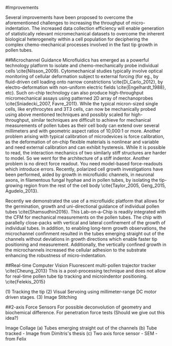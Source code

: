 #Improvements

Several improvements have been proposed to overcome the aforementioned challenges to increasing the throughput of micro-indentation. The increased data collection efficiency will enable generation of statistically relevant micromechanical datasets to overcome the inherent biological heterogeneity within a cell population for deciphering the complex chemo-mechanical processes involved in the fast tip growth in pollen tubes. 

##Microchannel Guidance
Microfluidics has emerged as a powerful technology platform to isolate and chemo-mechanically probe individual cells \cite{Nilsson_2009}. Cytomechanical studies typically involve optical monitoring of cellular deformation subject to external forcing (for eg., by fluid-driven cell loading onto narrow constrictions \cite{Di_Carlo_2012}, by electro-deformation with non-uniform electric fields \cite{Engelhardt_1988}, etc). Such on-chip technology can also produce high-throughput micromechanical assays using patterned 2D array of mechanoprobes \cite{Sniadecki_2007, Favre_2011}. While the typical micron-sized single cells, like erythrocytes and 3T3 cells, can now be mechanically probed using above mentioned techniques and possibly scaled for high-throughput, similar techniques are difficult to achieve for mechanical measurements of pollen tubes as their cell body can extend over several millimeters and with geometric aspect ratios of 10,000:1  or more. Another problem arising with typical calibration of microdevices is force calibration, as the deformation of on-chip flexible materials is nonlinear and variable and need external calibration and can exhibit hysteresis. While it is possible to read, the interaction mechanics of two similarly stiff structures are harder to model. So we went for the architecture of a stiff indentor. Another problem is no direct force readout. You need model-based force-readouts which introduce errors. Recently, polarized cell growth investigations have been performed, aided by growth in microfluidic channels, in neuronal axons, in filamentous fungal hyphae and in pollen tubes, by isolating the tip-growing region from the rest of the cell body \cite{Taylor_2005, Geng_2015, Agudelo_2013}.  

Recently we demonstrated the use of a microfluidic platform that  allows for the germination, growth and uni-directional guidance of individual pollen tubes \cite{Shamsudhin2016}. This Lab-on-a-Chip is readily integrated with the CFM for mechanical measurements on the pollen tubes. The chip with parallelly close-packs with vertical and lateral confinement of the growth of individual tubes. In addition, to enabling long-term growth observations, the microchannel confinment resulted in the tubes emerging straight out of the channels without deviations in growth directions which enable faster tip positioning and measurement. Additionally, the vertically confined growth in the microchannels increased the cellular adhesion to the substrate enhancing the robustness of micro-indentation. 

##Real-time Computer Vision
Fluorescent multi-pollen trajector tracker \cite{Cheung_2013} 
This is a post-processing technique and does not allow for real-time pollen tube tip tracking and microindentor positioning. 
\cite{Felekis_2015}

(1) Tracking the tip
(2) Visual Servoing using millimeter-range DC motor driven stages. 
(3) Image Stitching

##2-axis Force Sensors
For possible deconvolution of geometry and biochemical difference. 
For penetration force tests (Should we give out this idea?) 

Image Collage (a) Tubes emerging straight out of the channels (b) Tube tracked - Image from Dimitris's thesis (c) Two axis force sensor - SEM - from Felix